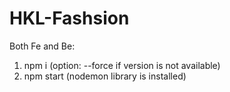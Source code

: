 # HKL-Fashsion
Both Fe and Be: 
1. npm i (option: --force if version is not available)
2. npm start (nodemon library is installed) 

